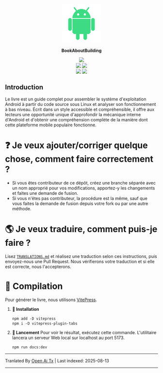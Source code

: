<p align="center">
  <img src="https://raw.githubusercontent.com/Roker2/BookAboutBuilding/master/website/public/icon.png" width="128"/>
  <p align="center"><b>BookAboutBuilding</b></p>
</p>

<p align="center">
<img src="https://img.shields.io/badge/Android-3DDC84?style=for-the-badge&logo=android&logoColor=white"/><br>
<img src="https://img.shields.io/badge/lineageos-167C80?style=for-the-badge&logo=lineageos&logoColor=white"/>
<img src="https://img.shields.io/badge/Linux-FCC624?style=for-the-badge&logo=linux&logoColor=black"/><br>
<img src="https://img.shields.io/badge/Arch%20Linux-1793D1?logo=arch-linux&logoColor=fff&style=for-the-badge"/>
<img src="https://img.shields.io/badge/Debian-D70A53?style=for-the-badge&logo=debian&logoColor=white"/>
</p>

## Introduction

Le livre est un guide complet pour assembler le système d'exploitation Android à partir du code source sous Linux et analyser son fonctionnement à bas niveau. Écrit dans un style accessible et compréhensible, il offre aux lecteurs une opportunité unique d'approfondir la mécanique interne d'Android et d'obtenir une compréhension complète de la manière dont cette plateforme mobile populaire fonctionne.

# ❓ Je veux ajouter/corriger quelque chose, comment faire correctement ?

* Si vous êtes contributeur de ce dépôt, créez une branche séparée avec un nom approprié pour vos modifications, apportez-y les changements et faites une demande de fusion. 
* Si vous n'êtes pas contributeur, la procédure est la même, sauf que vous faites la demande de fusion depuis votre fork ou par une autre méthode.

# 🌎 Je veux traduire, comment puis-je faire ?
Lisez [`TRANSLATIONS.md`](https://raw.githubusercontent.com/Roker2/BookAboutBuilding/master/TRANSLATIONS.md) et réalisez une traduction selon ces instructions, puis envoyez-nous une Pull Request. Nous vérifierons votre traduction et si elle est correcte, nous l'accepterons.

# 🔨 Compilation

Pour générer le livre, nous utilisons [VitePress](https://vitepress.dev/).
1. <b>🦀 Installation</b>

	```
	npm add -D vitepress
	npm i -D vitepress-plugin-tabs
	```
2. <b>🚀 Lancement</b>
	Pour voir le résultat, exécutez cette commande. L'utilitaire lancera un serveur Web local sur localhost au port 5173.
	```
	npm run docs:dev
	```



---


Tranlated By [Open Ai Tx](https://github.com/OpenAiTx/OpenAiTx) | Last indexed: 2025-08-13


---